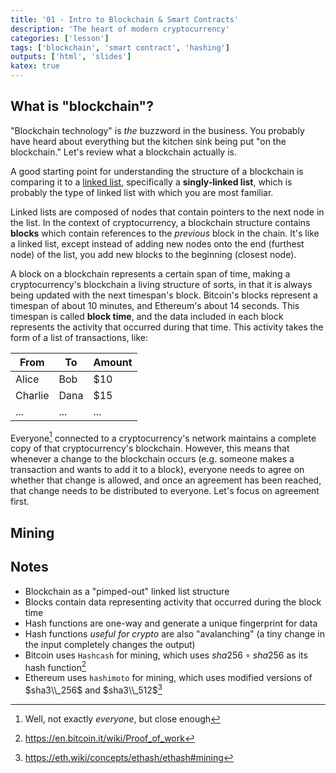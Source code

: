 ```yaml
---
title: '01 - Intro to Blockchain & Smart Contracts'
description: 'The heart of modern cryptocurrency'
categories: ['lesson']
tags: ['blockchain', 'smart contract', 'hashing']
outputs: ['html', 'slides']
katex: true
---
```


## What is "blockchain"?

"Blockchain technology" is _the_ buzzword in the business. You probably have heard about everything but the kitchen sink being put "on the blockchain." Let's review what a blockchain actually is.

A good starting point for understanding the structure of a blockchain is comparing it to a [linked list](https://www.geeksforgeeks.org/data-structures/linked-list/), specifically a **singly-linked list**, which is probably the type of linked list with which you are most familiar.

Linked lists are composed of nodes that contain pointers to the next node in the list. In the context of cryptocurrency, a blockchain structure contains **blocks** which contain references to the _previous_ block in the chain. It's like a linked list, except instead of adding new nodes onto the end (furthest node) of the list, you add new blocks to the beginning (closest node).

A block on a blockchain represents a certain span of time, making a cryptocurrency's blockchain a living structure of sorts, in that it is always being updated with the next timespan's block. Bitcoin's blocks represent a timespan of about 10 minutes, and Ethereum's about 14 seconds. This timespan is called **block time**, and the data included in each block represents the activity that occurred during that time. This activity takes the form of a list of transactions, like:

| From    | To   | Amount |
| ------- | ---- | ------ |
| Alice   | Bob  | $10    |
| Charlie | Dana | $15    |
| ...     | ...  | ...    |

Everyone[^everyone] connected to a cryptocurrency's network maintains a complete copy of that cryptocurrency's blockchain. However, this means that whenever a change to the blockchain occurs (e.g. someone makes a transaction and wants to add it to a block), everyone needs to agree on whether that change is allowed, and once an agreement has been reached, that change needs to be distributed to everyone. Let's focus on agreement first.

[^everyone]: Well, not exactly _everyone_, but close enough

## Mining

## Notes

- Blockchain as a "pimped-out" linked list structure
- Blocks contain data representing activity that occurred during the block time
- Hash functions are one-way and generate a unique fingerprint for data
- Hash functions _useful for crypto_ are also "avalanching" (a tiny change in the input completely changes the output)
- Bitcoin uses `Hashcash` for mining, which uses $sha256 \circ sha256$ as its hash function[^btc-mining]
- Ethereum uses `hashimoto` for mining, which uses modified versions of $sha3\\_256$ and $sha3\\_512$[^eth-mining]

[^btc-mining]: https://en.bitcoin.it/wiki/Proof_of_work
[^eth-mining]: https://eth.wiki/concepts/ethash/ethash#mining
